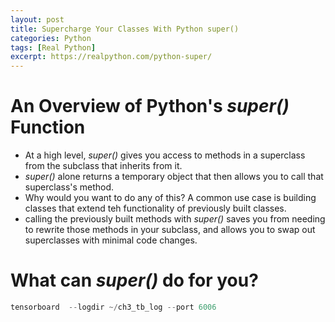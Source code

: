 ```yaml
---
layout: post
title: Supercharge Your Classes With Python super()
categories: Python 
tags: [Real Python]
excerpt: https://realpython.com/python-super/
---
```

# An Overview of Python's *super()* Function
- At a high level, *super()* gives you access to methods in a superclass from the subclass that inherits from  it.
- *super()* alone returns a temporary object that then allows you to call that superclass's method. 
- Why would you want to  do any of this? A common use case is building classes that extend teh functionality of previously built classes. 
- calling the previously built methods with *super()* saves you from needing to rewrite those methods in your subclass, and allows you  to  swap  out superclasses with  minimal code changes. 

# What can *super()* do for you?





```python
tensorboard  --logdir ~/ch3_tb_log --port 6006
```
